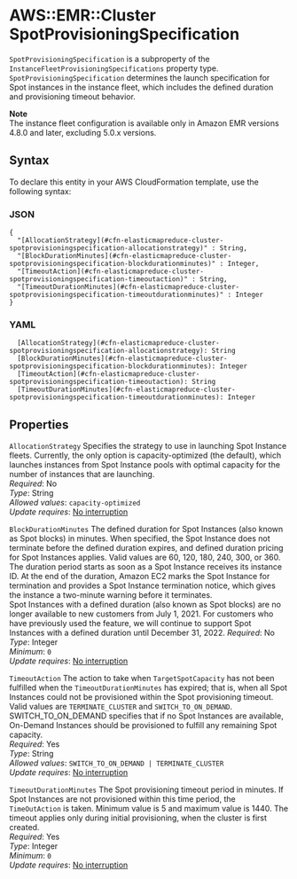 # AWS::EMR::Cluster SpotProvisioningSpecification<a name="aws-properties-elasticmapreduce-cluster-spotprovisioningspecification"></a>

`SpotProvisioningSpecification` is a subproperty of the `InstanceFleetProvisioningSpecifications` property type\. `SpotProvisioningSpecification` determines the launch specification for Spot instances in the instance fleet, which includes the defined duration and provisioning timeout behavior\.

**Note**  
The instance fleet configuration is available only in Amazon EMR versions 4\.8\.0 and later, excluding 5\.0\.x versions\.

## Syntax<a name="aws-properties-elasticmapreduce-cluster-spotprovisioningspecification-syntax"></a>

To declare this entity in your AWS CloudFormation template, use the following syntax:

### JSON<a name="aws-properties-elasticmapreduce-cluster-spotprovisioningspecification-syntax.json"></a>

```
{
  "[AllocationStrategy](#cfn-elasticmapreduce-cluster-spotprovisioningspecification-allocationstrategy)" : String,
  "[BlockDurationMinutes](#cfn-elasticmapreduce-cluster-spotprovisioningspecification-blockdurationminutes)" : Integer,
  "[TimeoutAction](#cfn-elasticmapreduce-cluster-spotprovisioningspecification-timeoutaction)" : String,
  "[TimeoutDurationMinutes](#cfn-elasticmapreduce-cluster-spotprovisioningspecification-timeoutdurationminutes)" : Integer
}
```

### YAML<a name="aws-properties-elasticmapreduce-cluster-spotprovisioningspecification-syntax.yaml"></a>

```
  [AllocationStrategy](#cfn-elasticmapreduce-cluster-spotprovisioningspecification-allocationstrategy): String
  [BlockDurationMinutes](#cfn-elasticmapreduce-cluster-spotprovisioningspecification-blockdurationminutes): Integer
  [TimeoutAction](#cfn-elasticmapreduce-cluster-spotprovisioningspecification-timeoutaction): String
  [TimeoutDurationMinutes](#cfn-elasticmapreduce-cluster-spotprovisioningspecification-timeoutdurationminutes): Integer
```

## Properties<a name="aws-properties-elasticmapreduce-cluster-spotprovisioningspecification-properties"></a>

`AllocationStrategy` <a name="cfn-elasticmapreduce-cluster-spotprovisioningspecification-allocationstrategy"></a>
Specifies the strategy to use in launching Spot Instance fleets\. Currently, the only option is capacity\-optimized \(the default\), which launches instances from Spot Instance pools with optimal capacity for the number of instances that are launching\.  
_Required_: No  
_Type_: String  
_Allowed values_: `capacity-optimized`  
_Update requires_: [No interruption](https://docs.aws.amazon.com/AWSCloudFormation/latest/UserGuide/using-cfn-updating-stacks-update-behaviors.html#update-no-interrupt)

`BlockDurationMinutes` <a name="cfn-elasticmapreduce-cluster-spotprovisioningspecification-blockdurationminutes"></a>
The defined duration for Spot Instances \(also known as Spot blocks\) in minutes\. When specified, the Spot Instance does not terminate before the defined duration expires, and defined duration pricing for Spot Instances applies\. Valid values are 60, 120, 180, 240, 300, or 360\. The duration period starts as soon as a Spot Instance receives its instance ID\. At the end of the duration, Amazon EC2 marks the Spot Instance for termination and provides a Spot Instance termination notice, which gives the instance a two\-minute warning before it terminates\.  
Spot Instances with a defined duration \(also known as Spot blocks\) are no longer available to new customers from July 1, 2021\. For customers who have previously used the feature, we will continue to support Spot Instances with a defined duration until December 31, 2022\.
_Required_: No  
_Type_: Integer  
_Minimum_: `0`  
_Update requires_: [No interruption](https://docs.aws.amazon.com/AWSCloudFormation/latest/UserGuide/using-cfn-updating-stacks-update-behaviors.html#update-no-interrupt)

`TimeoutAction` <a name="cfn-elasticmapreduce-cluster-spotprovisioningspecification-timeoutaction"></a>
The action to take when `TargetSpotCapacity` has not been fulfilled when the `TimeoutDurationMinutes` has expired; that is, when all Spot Instances could not be provisioned within the Spot provisioning timeout\. Valid values are `TERMINATE_CLUSTER` and `SWITCH_TO_ON_DEMAND`\. SWITCH_TO_ON_DEMAND specifies that if no Spot Instances are available, On\-Demand Instances should be provisioned to fulfill any remaining Spot capacity\.  
_Required_: Yes  
_Type_: String  
_Allowed values_: `SWITCH_TO_ON_DEMAND | TERMINATE_CLUSTER`  
_Update requires_: [No interruption](https://docs.aws.amazon.com/AWSCloudFormation/latest/UserGuide/using-cfn-updating-stacks-update-behaviors.html#update-no-interrupt)

`TimeoutDurationMinutes` <a name="cfn-elasticmapreduce-cluster-spotprovisioningspecification-timeoutdurationminutes"></a>
The Spot provisioning timeout period in minutes\. If Spot Instances are not provisioned within this time period, the `TimeOutAction` is taken\. Minimum value is 5 and maximum value is 1440\. The timeout applies only during initial provisioning, when the cluster is first created\.  
_Required_: Yes  
_Type_: Integer  
_Minimum_: `0`  
_Update requires_: [No interruption](https://docs.aws.amazon.com/AWSCloudFormation/latest/UserGuide/using-cfn-updating-stacks-update-behaviors.html#update-no-interrupt)
